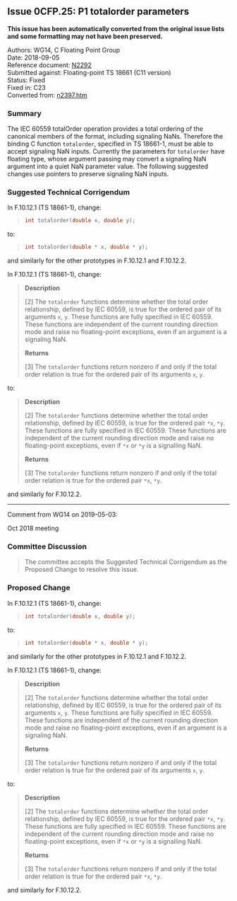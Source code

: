 ## Issue 0CFP.25: P1 totalorder parameters

**This issue has been automatically converted from the original issue lists and some formatting may not have been preserved.**

Authors: WG14, C Floating Point Group  
Date: 2018-09-05  
Reference document: [N2292](https://www.open-std.org/jtc1/sc22/wg14/www/docs/n2292.pdf)  
Submitted against: Floating-point TS 18661 (C11 version)  
Status: Fixed  
Fixed in: C23  
Converted from: [n2397.htm](https://www.open-std.org/jtc1/sc22/wg14/www/docs/n2397.htm)

### Summary

The IEC 60559 totalOrder operation provides a total ordering of the canonical
members of the format, including signaling NaNs. Therefore the binding C
function `totalorder`, specified in TS 18661-1, must be able to accept signaling
NaN inputs. Currently the parameters for `totalorder` have floating type, whose
argument passing may convert a signaling NaN argument into a quiet NaN parameter
value. The following suggested changes use pointers to preserve signaling NaN
inputs.

### Suggested Technical Corrigendum

In F.10.12.1 (TS 18661-1), change:

> ```c
> int totalorder(double x, double y);
> ```

to:

> ```c
> int totalorder(double * x, double * y);
> ```

and similarly for the other prototypes in F.10.12.1 and F.10.12.2.

In F.10.12.1 (TS 18661-1), change:

> **Description**  
>
> \[2] The `totalorder` functions determine whether the total order relationship,
> defined by IEC 60559, is true for the ordered pair of its arguments `x`, `y`.
> These functions are fully specified in IEC 60559\. These functions are
> independent of the current rounding direction mode and raise no floating-point
> exceptions, even if an argument is a signaling NaN.  
>
> **Returns**  
>
> \[3] The `totalorder` functions return nonzero if and only if the total order
> relation is true for the ordered pair of its arguments `x`, `y`.

to:

> **Description**  
>
> \[2] The `totalorder` functions determine whether the total order relationship,
> defined by IEC 60559, is true for the ordered pair `*x`, `*y`. These functions
> are fully specified in IEC 60559\. These functions are independent of the
> current rounding direction mode and raise no floating-point exceptions, even if
> `*x` or `*y` is a signalling NaN.
>
> **Returns**  
>
> \[3] The `totalorder` functions return nonzero if and only if the total order
> relation is true for the ordered pair `*x`, `*y`.

and similarly for F.10.12.2.

---

Comment from WG14 on 2019-05-03:

Oct 2018 meeting

### Committee Discussion

> The committee accepts the Suggested Technical Corrigendum as the Proposed Change
> to resolve this issue.

### Proposed Change

In F.10.12.1 (TS 18661-1), change:

> ```c
> int totalorder(double x, double y);
> ```

to:

> ```c
> int totalorder(double * x, double * y);
> ```

and similarly for the other prototypes in F.10.12.1 and F.10.12.2.

In F.10.12.1 (TS 18661-1), change:

> **Description**  
>
> \[2] The `totalorder` functions determine whether the total order relationship,
> defined by IEC 60559, is true for the ordered pair of its arguments `x`, `y`.
> These functions are fully specified in IEC 60559\. These functions are
> independent of the current rounding direction mode and raise no floating-point
> exceptions, even if an argument is a signaling NaN.  
>
> **Returns**  
>
> \[3] The `totalorder` functions return nonzero if and only if the total order
> relation is true for the ordered pair of its arguments `x`, `y`.

to:

> **Description**  
>
> \[2] The `totalorder` functions determine whether the total order relationship,
> defined by IEC 60559, is true for the ordered pair `*x`, `*y`. These functions
> are fully specified in IEC 60559\. These functions are independent of the
> current rounding direction mode and raise no floating-point exceptions, even if
> `*x` or `*y` is a signalling NaN.
>
> **Returns**  
>
> \[3] The `totalorder` functions return nonzero if and only if the total order
> relation is true for the ordered pair `*x`, `*y`.

and similarly for F.10.12.2.
